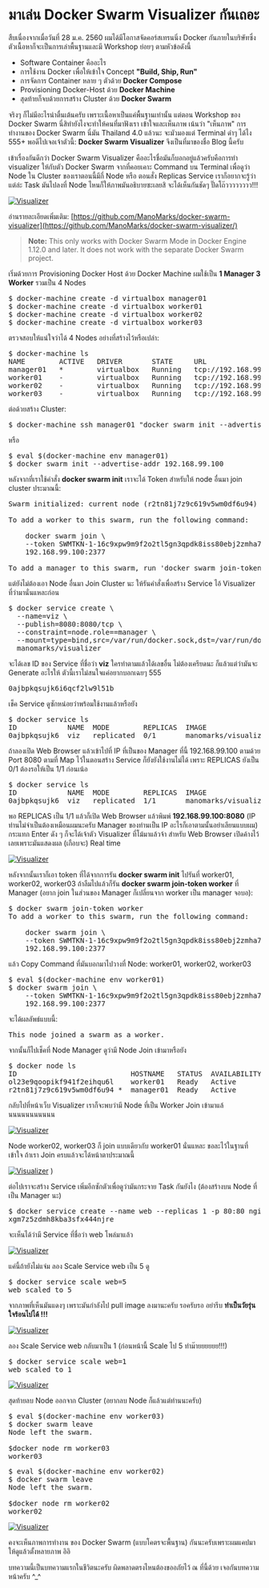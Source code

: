 # มาเล่น Docker Swarm Visualizer กันเถอะ  

สืบเนื่องจากเมื่อวันที่ 28 ม.ค. 2560 ผมได้มีโอกาสจัดคอร์สเทรนนิ่ง Docker กันภายในบริษัทซึ่งตัวเนื้อหาก็จะเป็นการเล่าพื้นฐานและมี Workshop ย่อยๆ ตามหัวข้อดังนี้  

  - Software Container คืออะไร  
  - การใช้งาน Docker เพื่อให้เข้าใจ Concept **"Build, Ship, Run"**  
  - การจัดการ Container หลาย ๆ ตัวด้วย **Docker Compose**  
  - Provisioning Docker-Host ด้วย **Docker Machine**  
  - สุดท้ายก็จบด้วยการสร้าง Cluster ด้วย **Docker Swarm**  

จริงๆ ก็ไม่มีอะไรน่าตื่นเต้นครับ เพราะเนื้อหาเป็นแค่พื้นฐานเท่านั้น แต่ตอน Workshop ของ Docker Swarm นี่สิทำยังไงจะทำให้คนที่มาฟังเรา เข้าใจและเห็นภาพ เน้นว่า "เห็นภาพ" การทำงานของ Docker Swarm นี่มัน Thailand 4.0 แล้วนะ จะมัวมองแต่ Terminal ดำๆ ได้ไง 555+ พอดีไปเจอเจ้าตัวนี้: **Docker Swarm Visualizer** จึงเป็นที่มาของชื่อ Blog นี้ครับ  

เข้าเรื่องกันดีกว่า Docker Swarm Visualizer คืออะไรชื่อมันก็บอกอยู่แล้วครับคือการทำ visualizer ให้กับตัว Docker Swarm  จากที่คอยเคาะ Command บน Terminal เพื่อดูว่า Node ใน Cluster ของเราตอนนี้มีกี่ Node หรือ ตอนสั่ง Replicas Service เราก็อยากจะรู้ว่าแต่ล่ะ Task มันไปลงที่ Node ไหนก็ให้ภาพมันอธิบายซะเลยสิ จะได้เห็นกันชัดๆ ปั๊ดโถ๊วววววววว!!!

[![Visualizer](https://raw.githubusercontent.com/maprangzth/docker-swarm-visualizer-tutorial/gh-pages/visualizer-05.png)](https://github.com/maprangzth/docker-swarm-visualizer-tutorial/blob/gh-pages/visualizer-05.png)  

อ่านรายละเอียดเพิ่มเติม: [https://github.com/ManoMarks/docker-swarm-visualizer](https://github.com/ManoMarks/docker-swarm-visualizer/)  

> **Note:** This only works with Docker Swarm Mode in Docker Engine 1.12.0 and later. It does not work with the separate Docker Swarm project.  

เริ่มด้วยการ Provisioning Docker Host ด้วย Docker Machine ผมใช้เป็น **1 Manager 3 Worker** รวมเป็น 4 Nodes

<pre>
$ docker-machine create -d virtualbox manager01  
$ docker-machine create -d virtualbox worker01  
$ docker-machine create -d virtualbox worker02 
$ docker-machine create -d virtualbox worker03 
</pre>

ตรวจสอบให้แน่ใจว่าได้ 4 Nodes อย่างที่สร้างไว้หรือเปล่า:  

<pre>
$ docker-machine ls
NAME        ACTIVE   DRIVER       STATE     URL                         SWARM   DOCKER        ERRORS
manager01   *        virtualbox   Running   tcp://192.168.99.100:2376           v17.03.0-ce
worker01    -        virtualbox   Running   tcp://192.168.99.101:2376           v17.03.0-ce
worker02    -        virtualbox   Running   tcp://192.168.99.102:2376           v17.03.0-ce
worker03    -        virtualbox   Running   tcp://192.168.99.103:2376           v17.03.0-ce
</pre> 

ต่อด้วยสร้าง Cluster:  

<pre>
$ docker-machine ssh manager01 "docker swarm init --advertise-addr 192.168.99.100"  
</pre>

หรือ  

<pre>
$ eval $(docker-machine env manager01)  
$ docker swarm init --advertise-addr 192.168.99.100
</pre>  

หลังจากที่เราใช้คำสั่ง **docker swarm init** เราจะได้ Token สำหรับให้ node อื่นมา join cluster ประมาณนี้:  

<pre>
Swarm initialized: current node (r2tn81j7z9c619v5wm0df6u94) is now a manager.

To add a worker to this swarm, run the following command:

    docker swarm join \
    --token SWMTKN-1-16c9xpw9m9f2o2tl5gn3qpdk8iss80ebj2zmha7tnajjhk3hgk-aegjp1uk82vzt6tw3rf8mky4s \
    192.168.99.100:2377

To add a manager to this swarm, run 'docker swarm join-token manager' and follow the instructions.
</pre>  

แต่ยังไม่ต้องเอา Node อื่นมา Join Cluster นะ ให้รันคำสั่งเพื่อสร้าง Service ไอ้ Visualizer ที่ว่ามานั่นแหละก่อน

<pre>
$ docker service create \
  --name=viz \
  --publish=8080:8080/tcp \
  --constraint=node.role==manager \
  --mount=type=bind,src=/var/run/docker.sock,dst=/var/run/docker.sock \
  manomarks/visualizer
</pre>

จะได้เลข ID ของ Service ที่ชื่อว่า **viz** ใครทำตามแล้วได้เลขอื่น ไม่ต้องเครียดนะ ก็แล้วแต่ว่ามันจะ Generate อะไรให้ ตัวนี้เราไม่สนใจแค่อยากบอกเฉยๆ 555

<pre>
0ajbpkqsujk6i6qcf2lw9l51b
</pre>

เช็ค Service ดูซักหน่อยว่าพร้อมใช้งานแล้วหรือยัง

<pre>
$ docker service ls
ID            NAME  MODE        REPLICAS  IMAGE
0ajbpkqsujk6  viz   replicated  0/1       manomarks/visualizer:latest
</pre>

ถ้าลองเปิด Web Browser แล้วเข้าไปที่ IP ที่เป็นของ Manager ที่นี้ 192.168.99.100 ตามด้วย Port 8080 ตามที่ Map ไว้ในตอนสร้าง Service ก็ยังยังใช้งานไม่ได้ เพราะ REPLICAS ยังเป็น 0/1 ต้องรอให้เป็น 1/1 ก่อนเน้อ

<pre>
$ docker service ls
ID            NAME  MODE        REPLICAS  IMAGE
0ajbpkqsujk6  viz   replicated  1/1       manomarks/visualizer:latest
</pre>

พอ REPLICAS เป็น 1/1 แล้วก็เปิด Web Browser แล้วพิมพ์ **192.168.99.100:8080** (IP ท่านไม่จำเป็นต้องเหมือนผมนะครับ Manager ของท่านเป็น IP อะไรก็เอาตามนั้นอย่าเลียนแบบผม) กระแทก Enter ดัง ๆ ก็จะได้เจ้าตัว Visualizer ที่โม้มาแล้วจ้า สำหรับ Web Browser เปิดค้างไว้เลยเพราะมันแสดงผล (เกือบจะ) Real time

[![Visualizer](https://raw.githubusercontent.com/maprangzth/docker-swarm-visualizer-tutorial/gh-pages/visualizer-00.png)](https://github.com/maprangzth/docker-swarm-visualizer-tutorial/blob/gh-pages/visualizer-00.png) 

หลังจากนั้นเราก็เอา token ที่ได้จากการรัน **docker swarm init** ไปรันที่ worker01, worker02, worker03 ถ้าลืมไปแล้วก็รัน **docker swarm join-token worker** ที่ Manager (อยาก join ในส่วนของ Manager ก็เปลี่ยนจาก worker เป็น manager จอบอ):

<pre>
$ docker swarm join-token worker
To add a worker to this swarm, run the following command:

    docker swarm join \
    --token SWMTKN-1-16c9xpw9m9f2o2tl5gn3qpdk8iss80ebj2zmha7tnajjhk3hgk-aegjp1uk82vzt6tw3rf8mky4s \
    192.168.99.100:2377
</pre>

แล้ว Copy Command ที่มันบอกมาไปวางที่ Node: worker01, worker02, worker03 

<pre>
$ eval $(docker-machine env worker01)  
$ docker swarm join \
    --token SWMTKN-1-16c9xpw9m9f2o2tl5gn3qpdk8iss80ebj2zmha7tnajjhk3hgk-aegjp1uk82vzt6tw3rf8mky4s \
    192.168.99.100:2377
</pre>

จะได้ผลลัพธ์แบบนี้:

<pre>
This node joined a swarm as a worker.
</pre>

จากนั้นก็ไปเช็คที่ Node Manager ดูว่ามี Node Join เข้ามาหรือยัง

<pre>
$ docker node ls
ID                           HOSTNAME   STATUS  AVAILABILITY  MANAGER STATUS
ol23e9qoopikf941f2eihqu6l    worker01   Ready   Active
r2tn81j7z9c619v5wm0df6u94 *  manager01  Ready   Active        Leader
</pre>

กลับไปที่หน้าเว็บ Visualizer เราก็จะพบว่ามี Node ที่เป็น Worker Join เข้ามาแล้นนนนนนนนนนน 

[![Visualizer](https://raw.githubusercontent.com/maprangzth/docker-swarm-visualizer-tutorial/gh-pages/visualizer-01.png)](https://github.com/maprangzth/docker-swarm-visualizer-tutorial/blob/gh-pages/visualizer-01.png) 

Node worker02, worker03 ก็ join แบบเดียวกับ worker01 นั่นแหละ ขอละไว้ในฐานที่เข้าใจ ถ้าเรา Join ครบแล้วจะได้หน้าตาประมาณนี้

[![Visualizer](https://raw.githubusercontent.com/maprangzth/docker-swarm-visualizer-tutorial/gh-pages/visualizer-02.png)](https://github.com/maprangzth/docker-swarm-visualizer-tutorial/blob/gh-pages/visualizer-02.png) )

ต่อไปเราจะสร้าง Service เพิ่มอีกซักตัวเพื่อดูว่ามันกระจาย Task กันยังไง (ต้องสร้างบน Node ที่เป็น Manager นะ)

<pre>
$ docker service create --name web --replicas 1 -p 80:80 nginx
xgm7z5zdmh8kba3sfx444njre
</pre>

จะเห็นได้ว่ามี Service ที่ชื่อว่า web โพล่มาแล้ว

[![Visualizer](https://raw.githubusercontent.com/maprangzth/docker-swarm-visualizer-tutorial/gh-pages/visualizer-03.png)](https://github.com/maprangzth/docker-swarm-visualizer-tutorial/blob/gh-pages/visualizer-03.png) 

แค่นี้ถ้ายังไม่แจ่ม ลอง Scale Service web เป็น 5 ดู

<pre>
$ docker service scale web=5
web scaled to 5
</pre>

จากภาพที่เห็นมันแดงๆ เพราะมันกำลังไป pull image ลงมานะครับ รอครับรอ อย่ารีบ **ทำเป็นวัยรุ่นใจร้อนไปได้ !!!**

[![Visualizer](https://raw.githubusercontent.com/maprangzth/docker-swarm-visualizer-tutorial/gh-pages/visualizer-04.png)](https://github.com/maprangzth/docker-swarm-visualizer-tutorial/blob/gh-pages/visualizer-04.png) 

ลอง Scale Service web กลับมาเป็น 1 (ก่อนหน้านี้ Scale ไป 5 ทำม๊ายยยยยย!!!)

<pre>
$ docker service scale web=1
web scaled to 1
</pre>

[![Visualizer](https://raw.githubusercontent.com/maprangzth/docker-swarm-visualizer-tutorial/gh-pages/visualizer-06.png)](https://github.com/maprangzth/docker-swarm-visualizer-tutorial/blob/gh-pages/visualizer-06.png) 


สุดท้ายลบ Node ออกจาก Cluster (อยากลบ Node ก็แล้วแต่ท่านนะครับ)

<pre>
$ eval $(docker-machine env worker03)
$ docker swarm leave
Node left the swarm.

$docker node rm worker03
worker03
</pre>

<pre>
$ eval $(docker-machine env worker02)
$ docker swarm leave
Node left the swarm.

$docker node rm worker02
worker02
</pre>

[![Visualizer](https://raw.githubusercontent.com/maprangzth/docker-swarm-visualizer-tutorial/gh-pages/visualizer-07.png)](https://github.com/maprangzth/docker-swarm-visualizer-tutorial/blob/gh-pages/visualizer-07.png) 


คงจะเห็นภาพการทำงาน ของ Docker Swarm (แบบโคตรจะพื้นฐาน) กันนะครับเพราะผมแคปมาให้ดูแล้วตั้งหลายภาพ อิอิ  

บทความนี้เป็นบทความแรกในชีวิตนะครับ ผิดพลาดตรงไหนต้องขออภัยไว้ ณ ที่นี้ด้วย เจอกันบทความหน้าครับ ^_^